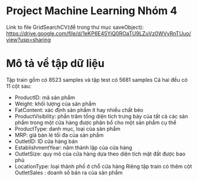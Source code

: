 # Project Machine Learning Nhóm 4
Link to file GridSearchCV(để trong thư mục saveObject): https://drive.google.com/file/d/1eKP6E45YiQ0ROaTU9LZuVz0WVyRnTUuo/view?usp=sharing
# Mô tả về tập dữ liệu
Tập train gồm có 8523 samples và tập test có 5681 samples
Cả hai đều có 11 cột sau:
- ProductID: mã sản phẩm
- Weight: khối lượng của sản phẩm
- FatContent: xác định sản phẩm ít hay nhiều chất béo
- ProductVisibility: phần trăm tổng diện tích trưng bày của tất cả các sản phẩm trong một cửa hàng được phân bổ cho một sản phẩm cụ thể
- ProductType: danh mục, loại của sản phẩm
- MRP: giá bán lẻ tối đa của sản phẩm
- OutletID: ID cửa hàng bán
- EstablishmentYear: năm thành lập của cửa hàng
- OutletSize: quy mô của cửa hàng dựa theo diện tích mặt đất được bao phủ
- LocationType: loại thành phố ở chỗ cửa hàng
Riêng tập train có thêm cột OutletSales : doanh số bán ra của sản phẩm
